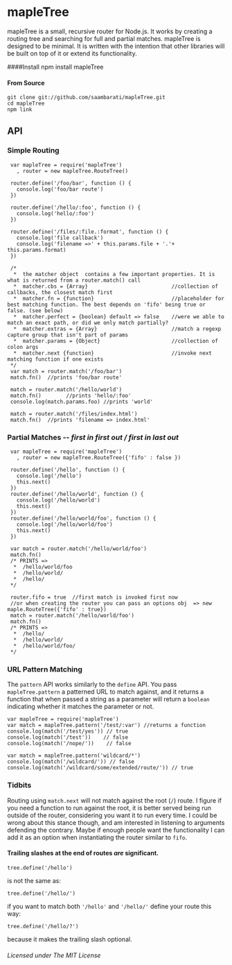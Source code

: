
mapleTree
=========

mapleTree is a small, recursive router for Node.js. It works by creating a routing tree and searching for full and partial matches.
mapleTree is designed to be minimal. It is written with the intention that other libraries will be built on top of it or extend its functionality.

####Install
    npm install mapleTree
#### From Source
    git clone git://github.com/saambarati/mapleTree.git
    cd mapleTree
    npm link

API
---

### Simple Routing
     var mapleTree = require('mapleTree')
       , router = new mapleTree.RouteTree()

     router.define('/foo/bar', function () {
       console.log('foo/bar route')
     })

     router.define('/hello/:foo', function () {
       console.log('hello/:foo')
     })

     router.define('/files/:file.:format', function () {
       console.log('file callback')
       console.log('filename =>' + this.params.file + '.'+ this.params.format)
     })

     /*
      *  the matcher object  contains a few important properties. It is what is returned from a router.match() call
      *  matcher.cbs = {Array}                           //collection of callbacks, the closest match first
      *  matcher.fn = {function}                         //placeholder for best matching function. The best depends on 'fifo' being true or false. (see below)
      *  matcher.perfect = {boolean} default => false    //were we able to match an exact path, or did we only match partially?
      *  matcher.extras = {Array}                        //match a regexp capture group that isn't part of params
      *  matcher.params = {Object}                       //collection of colon args
      *  matcher.next {function}                         //invoke next matching function if one exists
     */
     var match = router.match('/foo/bar')
     match.fn()  //prints 'foo/bar route'

     match = router.match('/hello/world')
     match.fn()        //prints 'hello/:foo'
     console.log(match.params.foo) //prints 'world'

     match = router.match('/files/index.html')
     match.fn()  //prints 'filename => index.html'


### Partial Matches -- *first in first out / first in last out*
     var mapleTree = require('mapleTree')
       , router = new mapleTree.RouteTree({'fifo' : false })

     router.define('/hello', function () {
       console.log('/hello')
       this.next()
     })
     router.define('/hello/world', function () {
       console.log('/hello/world')
       this.next()
     })
     router.define('/hello/world/foo', function () {
       console.log('/hello/world/foo')
       this.next()
     })

     var match = router.match('/hello/world/foo')
     match.fn()
     /* PRINTS =>
      *  /hello/world/foo
      *  /hello/world/
      *  /hello/
     */

     router.fifo = true  //first match is invoked first now
     //or when creating the router you can pass an options obj  => new maple.RouteTree({'fifo' : true})
     match = router.match('/hello/world/foo')
     match.fn()
     /* PRINTS =>
      *  /hello/
      *  /hello/world/
      *  /hello/world/foo/
     */




### URL Pattern Matching
The  `pattern` API works similarly to the `define` API. You pass `mapleTree.pattern` a patterned URL to match against, and it returns a function that when passed a string as a parameter
will return a `boolean` indicating whether it matches the parameter or not.

    var mapleTree = require('mapleTree')
    var match = mapleTree.pattern('/test/:var') //returns a function
    console.log(match('/test/yes')) // true
    console.log(match('/test'))    // false
    console.log(match('/nope/'))    // false

    var match = mapleTree.pattern('wildcard/*')
    console.log(match('/wildcard/')) // false
    console.log(match('/wildcard/some/extended/route/')) // true


### Tidbits

Routing using `match.next` will not match against the root (`/`) route. I figure if you need a function to run against
the root, it is better served being run outside of the router, considering you want it to run every time.
I could be wrong about this stance though, and am interested in listening to arguments defending the contrary.
Maybe if enough people want the functionality I can add it as an option when instantiating the router similar to `fifo`.

#### Trailing slashes at the end of routes *are* significant.

    tree.define('/hello')

is not the same as:

    tree.define('/hello/')

if you want to match both `'/hello'` and `'/hello/'`
define your route this way:

    tree.define('/hello/?')

because it makes the trailing slash optional.

###### Licensed under The MIT License

